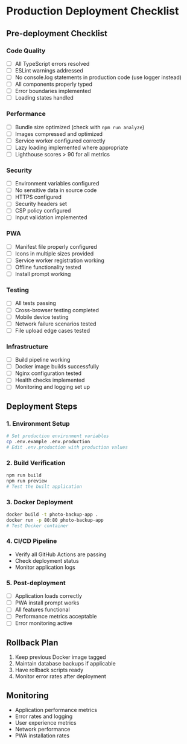 # Production Deployment Checklist

## Pre-deployment Checklist

### Code Quality
- [ ] All TypeScript errors resolved
- [ ] ESLint warnings addressed
- [ ] No console.log statements in production code (use logger instead)
- [ ] All components properly typed
- [ ] Error boundaries implemented
- [ ] Loading states handled

### Performance
- [ ] Bundle size optimized (check with `npm run analyze`)
- [ ] Images compressed and optimized
- [ ] Service worker configured correctly
- [ ] Lazy loading implemented where appropriate
- [ ] Lighthouse scores > 90 for all metrics

### Security
- [ ] Environment variables configured
- [ ] No sensitive data in source code
- [ ] HTTPS configured
- [ ] Security headers set
- [ ] CSP policy configured
- [ ] Input validation implemented

### PWA
- [ ] Manifest file properly configured
- [ ] Icons in multiple sizes provided
- [ ] Service worker registration working
- [ ] Offline functionality tested
- [ ] Install prompt working

### Testing
- [ ] All tests passing
- [ ] Cross-browser testing completed
- [ ] Mobile device testing
- [ ] Network failure scenarios tested
- [ ] File upload edge cases tested

### Infrastructure
- [ ] Build pipeline working
- [ ] Docker image builds successfully
- [ ] Nginx configuration tested
- [ ] Health checks implemented
- [ ] Monitoring and logging set up

## Deployment Steps

### 1. Environment Setup
```bash
# Set production environment variables
cp .env.example .env.production
# Edit .env.production with production values
```

### 2. Build Verification
```bash
npm run build
npm run preview
# Test the built application
```

### 3. Docker Deployment
```bash
docker build -t photo-backup-app .
docker run -p 80:80 photo-backup-app
# Test Docker container
```

### 4. CI/CD Pipeline
- Verify all GitHub Actions are passing
- Check deployment status
- Monitor application logs

### 5. Post-deployment
- [ ] Application loads correctly
- [ ] PWA install prompt works
- [ ] All features functional
- [ ] Performance metrics acceptable
- [ ] Error monitoring active

## Rollback Plan

1. Keep previous Docker image tagged
2. Maintain database backups if applicable
3. Have rollback scripts ready
4. Monitor error rates after deployment

## Monitoring

- Application performance metrics
- Error rates and logging
- User experience metrics
- Network performance
- PWA installation rates